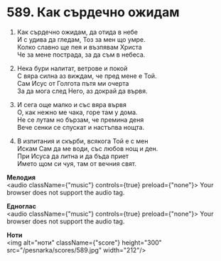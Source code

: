 # 589. Как сърдечно ожидам

1. Как сърдечно ожидам, да отида в небе  
И с удива да гледам, Тоз за мен що умре.  
Колко славно ще пея и възпявам Христа  
Че за мене пострада, за да съм в небеса.  

2. Нека бури налитат, ветрове и покой  
С вяра силна аз виждам, че пред мене е Той.  
Сам Исус от Голгота пътя ми очерта  
За да мога след Него, аз докрай да вървя.  

3. И сега още малко и със вяра вървя  
О, как нежно ме чака, горе там у дома.  
Не се лутам но бързам, че премина деня  
Вече сенки се спускат и настъпва нощта.  

4. В изпитания и скърби, всякога Той е с мен  
Искам Сам да ме води, със любов нощ и ден.  
При Исуса да литна и да бъда приет  
Името щом си чуя, там от вечния свят.

**Мелодия**  
<audio className={"music"} controls={true} preload={"none"}>
    <source src="/pesnarka/mp3/589.mp3" type="audio/mpeg"/>
    Your browser does not support the audio tag.
</audio>

**Едноглас**  
<audio className={"music"} controls={true} preload={"none"}>
    <source src="/pesnarka/transp/589.mp3" type="audio/mpeg"/>
    Your browser does not support the audio tag.
</audio>

**Ноти**  
<img alt="ноти" className={"score"} height="300" src="/pesnarka/scores/589.jpg" width="212"/>
